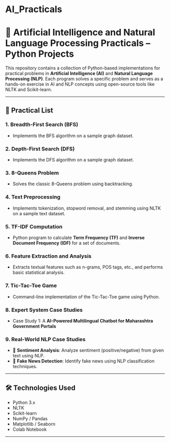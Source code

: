 # AI_Practicals
# 🔬 Artificial Intelligence and Natural Language Processing Practicals – Python Projects

This repository contains a collection of Python-based implementations for practical problems in **Artificial Intelligence (AI)** and **Natural Language Processing (NLP)**. Each program solves a specific problem and serves as a hands-on exercise in AI and NLP concepts using open-source tools like NLTK and Scikit-learn.

---

## 📁 Practical List

### 1. Breadth-First Search (BFS)
- Implements the BFS algorithm on a sample graph dataset.

### 2. Depth-First Search (DFS)
- Implements the DFS algorithm on a sample graph dataset.

### 3. 8-Queens Problem
- Solves the classic 8-Queens problem using backtracking.

### 4. Text Preprocessing
- Implements tokenization, stopword removal, and stemming using NLTK on a sample text dataset.

### 5. TF-IDF Computation
- Python program to calculate **Term Frequency (TF)** and **Inverse Document Frequency (IDF)** for a set of documents.

### 6. Feature Extraction and Analysis
- Extracts textual features such as n-grams, POS tags, etc., and performs basic statistical analysis.

### 7. Tic-Tac-Toe Game
- Command-line implementation of the Tic-Tac-Toe game using Python.

### 8. Expert System Case Studies
- Case Study 1: A **AI-Powered Multilingual Chatbot for Maharashtra Government Portals**

### 9. Real-World NLP Case Studies
- 📌 **Sentiment Analysis**: Analyze sentiment (positive/negative) from given text using NLP.
- 📌 **Fake News Detection**: Identify fake news using NLP classification techniques.

---

## 🛠️ Technologies Used
- Python 3.x
- NLTK
- Scikit-learn
- NumPy / Pandas
- Matplotlib / Seaborn
- Colab Notebook 

---
